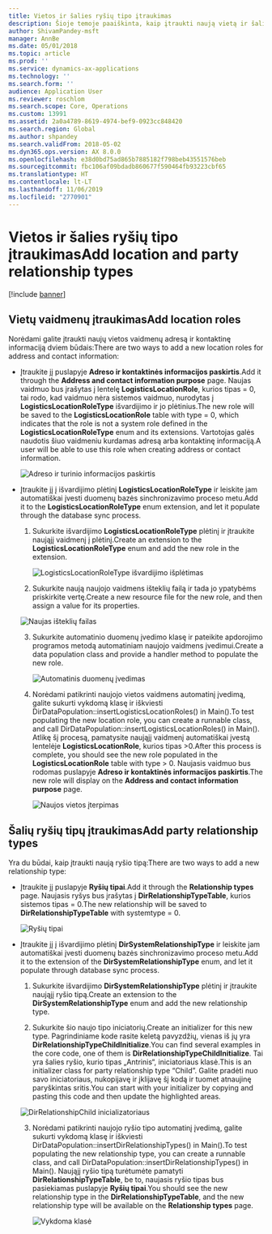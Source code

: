 ```yaml
---
title: Vietos ir šalies ryšių tipo įtraukimas
description: Šioje temoje paaiškinta, kaip įtraukti naują vietą ir šalies ryšio tipą.
author: ShivamPandey-msft
manager: AnnBe
ms.date: 05/01/2018
ms.topic: article
ms.prod: ''
ms.service: dynamics-ax-applications
ms.technology: ''
ms.search.form: ''
audience: Application User
ms.reviewer: roschlom
ms.search.scope: Core, Operations
ms.custom: 13991
ms.assetid: 2a0a4789-8619-4974-bef9-0923cc848420
ms.search.region: Global
ms.author: shpandey
ms.search.validFrom: 2018-05-02
ms.dyn365.ops.version: AX 8.0.0
ms.openlocfilehash: e38d0bd75ad865b7885182f798beb43551576beb
ms.sourcegitcommit: fbc106af09bdadb860677f590464fb93223cbf65
ms.translationtype: HT
ms.contentlocale: lt-LT
ms.lasthandoff: 11/06/2019
ms.locfileid: "2770901"
---
```

# <a name="add-location-and-party-relationship-types"></a><span data-ttu-id="af639-103">Vietos ir šalies ryšių tipo įtraukimas</span><span class="sxs-lookup"><span data-stu-id="af639-103">Add location and party relationship types</span></span> 

[!include [banner](../includes/banner.md)]

## <a name="add-location-roles"></a><span data-ttu-id="af639-104">Vietų vaidmenų įtraukimas</span><span class="sxs-lookup"><span data-stu-id="af639-104">Add location roles</span></span>

<span data-ttu-id="af639-105">Norėdami galite įtraukti naujų vietos vaidmenų adresą ir kontaktinę informaciją dviem būdais:</span><span class="sxs-lookup"><span data-stu-id="af639-105">There are two ways to add a new location roles for address and contact information:</span></span>

-  <span data-ttu-id="af639-106">Įtraukite jį puslapyje **Adreso ir kontaktinės informacijos paskirtis**.</span><span class="sxs-lookup"><span data-stu-id="af639-106">Add it through the **Address and contact information purpose** page.</span></span> <span data-ttu-id="af639-107">Naujas vaidmuo bus įrašytas į lentelę **LogisticsLocationRole**, kurios tipas = 0, tai rodo, kad vaidmuo nėra sistemos vaidmuo, nurodytas į **LogisticsLocationRoleType** išvardijimo ir jo plėtinius.</span><span class="sxs-lookup"><span data-stu-id="af639-107">The new role will be saved to the **LogisticsLocationRole** table with type = 0, which indicates that the role is not a system role defined in the **LogisticsLocationRoleType** enum and its extensions.</span></span> <span data-ttu-id="af639-108">Vartotojas galės naudotis šiuo vaidmeniu kurdamas adresą arba kontaktinę informaciją.</span><span class="sxs-lookup"><span data-stu-id="af639-108">A user will be able to use this role when creating address or contact information.</span></span>

    ![Adreso ir turinio informacijos paskirtis](media/Address-Contact.PNG)

-  <span data-ttu-id="af639-110">Įtraukite jį į išvardijimo plėtinį **LogisticsLocationRoleType** ir leiskite jam automatiškai įvesti duomenų bazės sinchronizavimo proceso metu.</span><span class="sxs-lookup"><span data-stu-id="af639-110">Add it to the **LogisticsLocationRoleType** enum extension, and let it populate through the database sync process.</span></span>

    1.  <span data-ttu-id="af639-111">Sukurkite išvardijimo **LogisticsLocationRoleType** plėtinį ir įtraukite naująjį vaidmenį į plėtinį.</span><span class="sxs-lookup"><span data-stu-id="af639-111">Create an extension to the **LogisticsLocationRoleType** enum and add the new role in the extension.</span></span> 
  
        ![LogisticsLocationRoleType išvardijimo išplėtimas](media/Logistics.PNG)

    2. <span data-ttu-id="af639-113">Sukurkite naują naujojo vaidmens išteklių failą ir tada jo ypatybėms priskirkite vertę.</span><span class="sxs-lookup"><span data-stu-id="af639-113">Create a new resource file for the new role, and then assign a value for its properties.</span></span>
     
     ![Naujas išteklių failas](media/Resource.PNG)
        
    3.  <span data-ttu-id="af639-115">Sukurkite automatinio duomenų įvedimo klasę ir pateikite apdorojimo programos metodą automatiniam naujojo vaidmens įvedimui.</span><span class="sxs-lookup"><span data-stu-id="af639-115">Create a data population class and provide a handler method to populate the new role.</span></span> 

        ![Automatinis duomenų įvedimas](media/Dirdata.PNG)

    4.  <span data-ttu-id="af639-117">Norėdami patikrinti naujojo vietos vaidmens automatinį įvedimą, galite sukurti vykdomą klasę ir iškviesti DirDataPopulation::insertLogisticsLocationRoles() in Main().</span><span class="sxs-lookup"><span data-stu-id="af639-117">To test populating the new location role, you can create a runnable class, and call DirDataPopulation::insertLogisticsLocationRoles() in Main().</span></span> <span data-ttu-id="af639-118">Atlikę šį procesą, pamatysite naująjį vaidmenį automatiškai įvestą lentelėje **LogisticsLocationRole**, kurios tipas \>0.</span><span class="sxs-lookup"><span data-stu-id="af639-118">After this process is complete, you should see the new role populated in the **LogisticsLocationRole** table with type \> 0.</span></span> <span data-ttu-id="af639-119">Naujasis vaidmuo bus rodomas puslapyje **Adreso ir kontaktinės informacijos paskirtis**.</span><span class="sxs-lookup"><span data-stu-id="af639-119">The new role will display on the **Address and contact information purpose** page.</span></span>

        ![Naujos vietos įterpimas](media/InsertNewLocation.PNG)

## <a name="add-party-relationship-types"></a><span data-ttu-id="af639-121">Šalių ryšių tipų įtraukimas</span><span class="sxs-lookup"><span data-stu-id="af639-121">Add party relationship types</span></span> 

<span data-ttu-id="af639-122">Yra du būdai, kaip įtraukti naują ryšio tipą:</span><span class="sxs-lookup"><span data-stu-id="af639-122">There are two ways to add a new relationship type:</span></span>

-   <span data-ttu-id="af639-123">Įtraukite jį puslapyje **Ryšių tipai**.</span><span class="sxs-lookup"><span data-stu-id="af639-123">Add it through the **Relationship types** page.</span></span> <span data-ttu-id="af639-124">Naujasis ryšys bus įrašytas į **DirRelationshipTypeTable**, kurios sistemos tipas = 0.</span><span class="sxs-lookup"><span data-stu-id="af639-124">The new relationship will be saved to **DirRelationshipTypeTable** with systemtype = 0.</span></span>

    ![Ryšių tipai](media/Relationship.PNG)

-  <span data-ttu-id="af639-126">Įtraukite jį į išvardijimo plėtinį **DirSystemRelationshipType** ir leiskite jam automatiškai įvesti duomenų bazės sinchronizavimo proceso metu.</span><span class="sxs-lookup"><span data-stu-id="af639-126">Add it to the extension of the **DirSystemRelationshipType** enum, and let it populate through database sync process.</span></span>

    1.  <span data-ttu-id="af639-127">Sukurkite išvardijimo **DirSystemRelationshipType** plėtinį ir įtraukite naująjį ryšio tipą.</span><span class="sxs-lookup"><span data-stu-id="af639-127">Create an extension to the **DirSystemRelationshipType** enum and add the new relationship type.</span></span>

    2. <span data-ttu-id="af639-128">Sukurkite šio naujo tipo iniciatorių.</span><span class="sxs-lookup"><span data-stu-id="af639-128">Create an initializer for this new type.</span></span> <span data-ttu-id="af639-129">Pagrindiniame kode rasite keletą pavyzdžių, vienas iš jų yra **DirRelationshipTypeChildInitialize**.</span><span class="sxs-lookup"><span data-stu-id="af639-129">You can find several examples in the core code, one of them is  **DirRelationshipTypeChildInitialize**.</span></span> <span data-ttu-id="af639-130">Tai yra šalies ryšio, kurio tipas „Antrinis“, iniciatoriaus klasė.</span><span class="sxs-lookup"><span data-stu-id="af639-130">This is an initializer class for party relationship type “Child”.</span></span> <span data-ttu-id="af639-131">Galite pradėti nuo savo iniciatoriaus, nukopijavę ir įklijavę šį kodą ir tuomet atnaujinę paryškintas sritis.</span><span class="sxs-lookup"><span data-stu-id="af639-131">You can start with your initializer by copying and pasting this code and then update the highlighted areas.</span></span>
    
    ![DirRelationshipChild inicializatoriaus](media/DirRelationship.PNG)

    3.  <span data-ttu-id="af639-133">Norėdami patikrinti naujojo ryšio tipo automatinį įvedimą, galite sukurti vykdomą klasę ir iškviesti DirDataPopulation::insertDirRelationshipTypes() in Main().</span><span class="sxs-lookup"><span data-stu-id="af639-133">To test populating the new relationship type, you can create a runnable class, and call DirDataPopulation::insertDirRelationshipTypes() in Main().</span></span> <span data-ttu-id="af639-134">Naująjį ryšio tipą turėtumėte pamatyti **DirRelationshipTypeTable**, be to, naujasis ryšio tipas bus pasiekiamas puslapyje **Ryšių tipai**.</span><span class="sxs-lookup"><span data-stu-id="af639-134">You should see the new relationship type in the **DirRelationshipTypeTable**, and the new relationship type will be available on the **Relationship types** page.</span></span>

        ![Vykdoma klasė](media/Runnable.PNG)
